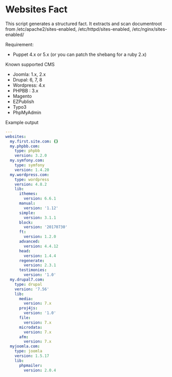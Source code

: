 # Websites Fact

This script generates a structured fact.
It extracts and scan documentroot from /etc/apache2/sites-enabled, /etc/httpd/sites-enabled, /etc/nginx/sites-enabled/

Requirement:
* Puppet 4.x or 5.x (or you can patch the shebang for a ruby 2.x)

Known supported CMS
* Joomla: 1.x, 2.x
* Drupal: 6, 7, 8
* Wordpress: 4.x
* PHPBB : 3.x
* Magento
* EZPublish
* Typo3
* PhpMyAdmin

Example output
```yaml
---
websites:
  my.first.site.com: {}
  my.phpbb.com:
    type: phpbb
    version: 3.2.0
  my.symfony.com:
    type: symfony
    version: 1.4.20
  my.wordpress.com:
    type: wordpress
    version: 4.8.2
    lib:
      ithemes:
        version: 6.6.1
      manual:
        version: '1.12'
      simple:
        version: 3.1.1
      block:
        version: '20170730'
      ft:
        version: 1.2.0
      advanced:
        version: 4.4.12
      head:
        version: 1.4.4
      regenerate:
        version: 2.3.1
      testimonies:
        version: '1.0'
  my.drupal7.com:
    type: drupal
    version: '7.56'
    lib:
      media:
        version: 7.x
      proj4js:
        version: '1.0'
      file:
        version: 7.x
      microdata:
        version: 7.x
      afm:
        version: 7.x
  myjoomla.com:
    type: joomla
    version: 1.5.17
    lib:
      phpmailer:
        version: 2.0.4
```
